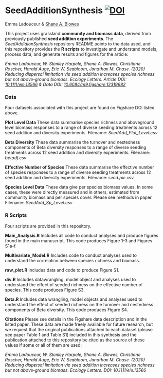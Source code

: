 # SeedAdditionSynthesis [![DOI](https://zenodo.org/badge/DOI/10.5281/zenodo.10.5281/3832024.svg)](https://doi.org/10.5281/zenodo.10.5281/3832024)

Emma Ladouceur & [Shane A. Blowes](https://github.com/sablowes)

This project uses grassland **community and biomass data**, derived from previously published **seed addition experiments**. The *SeedAddidionSynthesis* repository  README points to the data used, and this repository provides the **R scripts** to investigate and understand models, process data, and generate results and figures for the article:

*Emma Ladouceur, W. Stanley Harpole, Shane A. Blowes, Christiane Roscher, Harald Auge, Eric W. Seabloom, Jonathan M. Chase. (2020) Reducing dispersal limitation via seed addition increases species richness but not above-ground biomass. Ecology Letters. Article DOI:  [10.1111/ele.13566]( https://doi.org/10.1111/ele.13566) & Data DOI: [10.6084/m9.figshare.12319682](https://doi.org/10.6084/m9.figshare.12319682)*


### Data
Four datasets associated with this project are found on Figshare DOI listed above.

**Plot Level Data** These data summarise species richness and aboveground level biomass responses to a range of diverse seeding treatments across 12 seed addition and diversity experiments. Filename:  _SeedAdd_Plot_Level.csv_

**Beta Diversity** These data summarise the turnover and nestedness components of Beta diversity responses to a range of diverse seeding treatments across 12 seed addition and diversity experiments. Filename:  _betadf.csv_

**Effective Number of Species** These data summarise the effective number of species responses to a range of diverse seeding treatments across 12 seed addition and diversity experiments. Filename:  _seed.pie.csv_

**Species Level Data** These data give per species biomass values. In some cases, these were directly measured and in others, estimated from community biomass and per species cover. Please see methods in paper. Filename:  _SeedAdd_Sp_Level.csv_

### **R Scripts** 
Four scripts are provided in this repository.

**Main_Analysis.R** Includes all code to conduct analyses and produce figures found in the main manuscript. This code produces Figure 1-3 and Figures S1a-f.

**Multivariate_Model.R** Includes code to conduct analyses used to understand the correlation between species richness and biomass.

**raw_plot.R** Includes data and code to produce Figure S1.

**div.R** Includes datawrangling, model object and analyses used to understand the effect of seeded richness on the effective number of species. This code produces Figure S3.

**Beta.R** Includes data wrangling, model objects and analyses used to understand the effect of seeded richness on the turnover and nestedness components of Beta diversity. This code produces Figure S4.

**Citations** Please see details in the Figshare data description and in the listed paper. These data are made freely available for future research, but we request that the original publications attached to each dataset (please see paper Table 1 and Table S1) included in this synthesis and the publication attached to this repository be cited as the source of these values if some or all of them are used:

*Emma Ladouceur, W. Stanley Harpole, Shane A. Blowes, Christiane Roscher, Harald Auge, Eric W. Seabloom, Jonathan M. Chase. (2020) Reducing dispersal limitation via seed addition increases species richness but not above-ground biomass. Ecology Letters. DOI:  10.1111/ele.13566*
